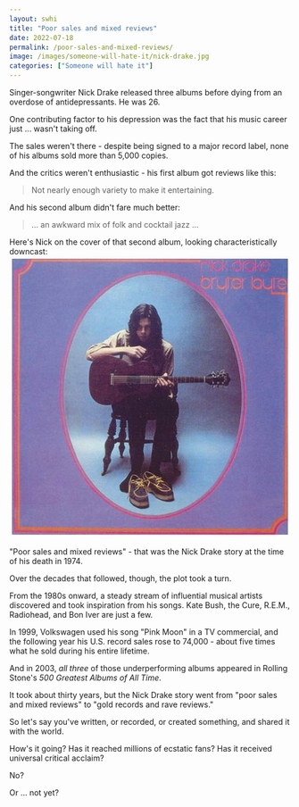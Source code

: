 ```yaml
---
layout: swhi
title: "Poor sales and mixed reviews"
date: 2022-07-18
permalink: /poor-sales-and-mixed-reviews/
image: /images/someone-will-hate-it/nick-drake.jpg
categories: ["Someone will hate it"]
---
```


Singer-songwriter Nick Drake released three albums before dying from an overdose of antidepressants. He was 26.

One contributing factor to his depression was the fact that his music career just ... wasn't taking off.

The sales weren't there - despite being signed to a major record label, none of his albums sold more than 5,000 copies.

And the critics weren't enthusiastic - his first album got reviews like this:

> Not nearly enough variety to make it entertaining.

And his second album didn't fare much better:

> ... an awkward mix of folk and cocktail jazz ...

Here's Nick on the cover of that second album, looking characteristically downcast:
![cover photo of bryter layter by nick drake](/images/someone-will-hate-it/nick-drake.jpg)

"Poor sales and mixed reviews" - that was the Nick Drake story at the time of his death in 1974.

Over the decades that followed, though, the plot took a turn.

From the 1980s onward, a steady stream of influential musical artists discovered and took inspiration from his songs. Kate Bush, the Cure, R.E.M., Radiohead, and Bon Iver are just a few.

In 1999, Volkswagen used his song "Pink Moon" in a TV commercial, and the following year his U.S. record sales rose to 74,000 - about five times what he sold during his entire lifetime.

And in 2003, _all three_ of those underperforming albums appeared in Rolling Stone's _500 Greatest Albums of All Time_.

It took about thirty years, but the Nick Drake story went from "poor sales and mixed reviews" to "gold records and rave reviews."

So let's say you've written, or recorded, or created something, and shared it with the world.

How's it going? Has it reached millions of ecstatic fans? Has it received universal critical acclaim?

No?

Or ... not yet?


